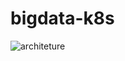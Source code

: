 # bigdata-k8s
![architeture](https://user-images.githubusercontent.com/40548889/169938876-a40157f4-9300-4d4a-976c-0a656936d729.png)

